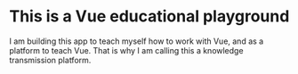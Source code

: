 # This is a Vue educational playground

I am building this app to teach myself how to work with Vue, and as a platform to teach Vue. That is why I am calling this a knowledge transmission platform. 
